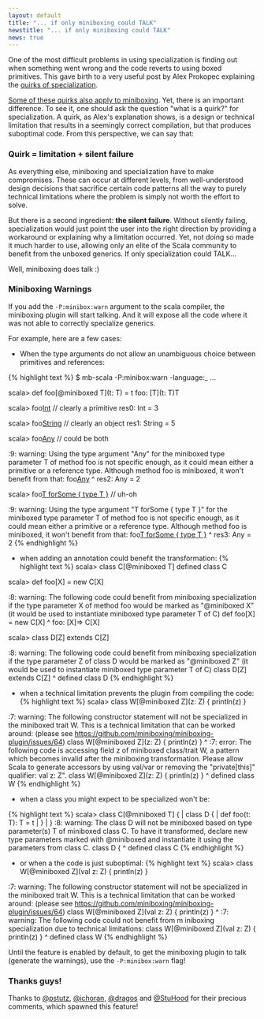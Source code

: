```yaml
---
layout: default
title: "... if only miniboxing could TALK"
newstitle: "... if only miniboxing could TALK"
news: true
---
```


<!-- jekyll don't be stupid -->

One of the most difficult problems in using specialization is finding out when something went wrong and the code reverts
to using boxed primitives. This gave birth to a very useful post by Alex Prokopec explaining the <a href="http://axel22.github.io/2013/11/03/specialization-quirks.html" target="_blank">quirks of specialization</a>.

<a href="https://github.com/miniboxing/miniboxing-plugin/issues/137" target="_blank">Some of these quirks also apply to miniboxing</a>. Yet, there is an important difference. To see it, one should ask the question "what is a quirk?" for specialization. A quirk, as Alex's explanation shows, is a design or technical limitation that results
in a seemingly correct compilation, but that produces suboptimal code. From this perspective, we can say that:

### Quirk = limitation + silent failure

As everything else, miniboxing and specialization have to make compromises. These can occur at different levels, from well-understood
design decisions that sacrifice certain code patterns all the way to purely technical limitations where the problem is simply not worth the
effort to solve.

But there is a second ingredient: **the silent failure**. Without silently failing, specialization would just point the user into the
right direction by providing a workaround or explaining why a limitation occurred. Yet, not doing so made it much harder to use,
allowing only an elite of the Scala community to benefit from the unboxed generics. If only specialization could TALK...

Well, miniboxing does talk :)

### Miniboxing Warnings

If you add the `-P:minibox:warn` argument to the scala compiler, the miniboxing plugin will start talking. And it will
expose all the code where it was not able to correctly specialize generics.

For example, here are a few cases:

* When the type arguments do not allow an unambiguous choice between primitives and references:

{% highlight text %}
$ mb-scala -P:minibox:warn -language:_
...

scala> def foo[@miniboxed T](t: T) = t
foo: [T](t: T)T

scala> foo[Int](3) // clearly a primitive
res0: Int = 3

scala> foo[String]("5") // clearly an object
res1: String = 5

scala> foo[Any](2) // could be both

<console>:9: warning: Using the type argument "Any" for the miniboxed type
parameter T of method foo is not specific enough, as it could mean either a
primitive or a reference type. Although method foo is miniboxed, it won't
benefit from that:
              foo[Any](2)
                 ^
res2: Any = 2

scala> foo[T forSome { type T }](2) // uh-oh

<console>:9: warning: Using the type argument "T forSome { type T }" for
the miniboxed type parameter T of method foo is not specific enough, as it
could mean either a primitive or a reference type. Although method foo is
miniboxed, it won't benefit from that:
              foo[T forSome { type T }](2)
                 ^
res3: Any = 2
{% endhighlight %}


* when adding an annotation could benefit the transformation:
{% highlight text %}
scala> class C[@miniboxed T]
defined class C

scala> def foo[X] = new C[X]

<console>:8: warning: The following code could benefit from miniboxing
specialization if the type parameter X of method foo would be marked as
"@miniboxed X" (it would be used to instantiate miniboxed type parameter
T of C)
       def foo[X] = new C[X]
                    ^
foo: [X]=> C[X]

scala> class D[Z] extends C[Z]

<console>:8: warning: The following code could benefit from miniboxing
specialization if the type parameter Z of class D would be marked as
"@miniboxed Z" (it would be used to instantiate miniboxed type parameter
T of C)
       class D[Z] extends C[Z]
             ^
defined class D
{% endhighlight %}

* when a technical limitation prevents the plugin from compiling the code:
{% highlight text %}
scala> class W[@miniboxed Z](z: Z) { println(z) }

<console>:7: warning: The following constructor statement will not be
specialized in the miniboxed trait W. This is a technical limitation
that can be worked around: (please see
https://github.com/miniboxing/miniboxing-plugin/issues/64)
       class W[@miniboxed Z](z: Z) { println(z) }
                                            ^
<console>:7: error: The following code is accessing field z of miniboxed
class/trait W, a pattern which becomes invalid after the miniboxing
transformation. Please allow Scala to generate accessors by using val/var
or removing the "private[this]" qualifier: val z: Z".
       class W[@miniboxed Z](z: Z) { println(z) }
                                             ^
defined class W
{% endhighlight %}

* when a class you might expect to be specialized won't be:

{% highlight text %}
scala> class C[@miniboxed T] {
     |   class D {
     |     def foo(t: T): T = t
     |   }
     | }
<console>:8: warning: The class D will not be miniboxed based on type 
parameter(s) T of miniboxed class C. To have it transformed, declare
new type parameters marked with @miniboxed and instantiate it using
the parameters from class C.
         class D {
               ^
defined class C
{% endhighlight %}

* or when a the code is just suboptimal:
{% highlight text %}
scala> class W[@miniboxed Z](val z: Z) { println(z) }

<console>:7: warning: The following constructor statement will not be
specialized in the miniboxed trait W. This is a technical limitation
that can be worked around: (please see
https://github.com/miniboxing/miniboxing-plugin/issues/64)
       class W[@miniboxed Z](val z: Z) { println(z) }
                                                ^
<console>:7: warning: The following code could not benefit from m
iniboxing specialization due to technical limitations:
       class W[@miniboxed Z](val z: Z) { println(z) }
                                                 ^
defined class W
{% endhighlight %}

Until the feature is enabled by default, to get the miniboxing plugin to talk (generate the warnings), use the `-P:minibox:warn` flag!

### Thanks guys!

Thanks to <a href="https://github.com/pstutz" target="_blank">@pstutz</a>, <a href="https://github.com/ichoran" target="_blank">@ichoran</a>, <a href="https://github.com/dragos" target="_blank">@dragos</a> and <a href="http://twitter.com/StuHood" target="_blank">@StuHood</a> for their precious comments, which
spawned this feature!
